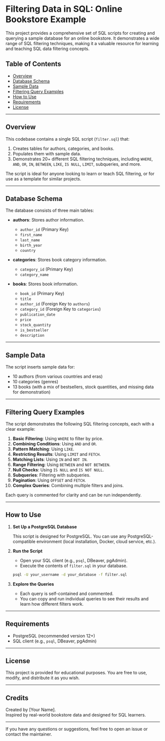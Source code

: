 # Filtering Data in SQL: Online Bookstore Example

This project provides a comprehensive set of SQL scripts for creating and querying a sample database for an online bookstore. It demonstrates a wide range of SQL filtering techniques, making it a valuable resource for learning and teaching SQL data filtering concepts.

## Table of Contents

- [Overview](#overview)
- [Database Schema](#database-schema)
- [Sample Data](#sample-data)
- [Filtering Query Examples](#filtering-query-examples)
- [How to Use](#how-to-use)
- [Requirements](#requirements)
- [License](#license)

---

## Overview

This codebase contains a single SQL script (`filter.sql`) that:

1. Creates tables for authors, categories, and books.
2. Populates them with sample data.
3. Demonstrates 20+ different SQL filtering techniques, including `WHERE`, `AND`, `OR`, `IN`, `BETWEEN`, `LIKE`, `IS NULL`, `LIMIT`, subqueries, and more.

The script is ideal for anyone looking to learn or teach SQL filtering, or for use as a template for similar projects.

---

## Database Schema

The database consists of three main tables:

- **authors**: Stores author information.
  - `author_id` (Primary Key)
  - `first_name`
  - `last_name`
  - `birth_year`
  - `country`

- **categories**: Stores book category information.
  - `category_id` (Primary Key)
  - `category_name`

- **books**: Stores book information.
  - `book_id` (Primary Key)
  - `title`
  - `author_id` (Foreign Key to `authors`)
  - `category_id` (Foreign Key to `categories`)
  - `publication_date`
  - `price`
  - `stock_quantity`
  - `is_bestseller`
  - `description`

---

## Sample Data

The script inserts sample data for:

- 10 authors (from various countries and eras)
- 10 categories (genres)
- 13 books (with a mix of bestsellers, stock quantities, and missing data for demonstration)

---

## Filtering Query Examples

The script demonstrates the following SQL filtering concepts, each with a clear example:

1. **Basic Filtering**: Using `WHERE` to filter by price.
2. **Combining Conditions**: Using `AND` and `OR`.
3. **Pattern Matching**: Using `LIKE`.
4. **Restricting Results**: Using `LIMIT` and `FETCH`.
5. **Matching Lists**: Using `IN` and `NOT IN`.
6. **Range Filtering**: Using `BETWEEN` and `NOT BETWEEN`.
7. **Null Checks**: Using `IS NULL` and `IS NOT NULL`.
8. **Subqueries**: Filtering with subqueries.
9. **Pagination**: Using `OFFSET` and `FETCH`.
10. **Complex Queries**: Combining multiple filters and joins.

Each query is commented for clarity and can be run independently.

---

## How to Use

1. **Set Up a PostgreSQL Database**

   This script is designed for PostgreSQL. You can use any PostgreSQL-compatible environment (local installation, Docker, cloud service, etc.).

2. **Run the Script**

   - Open your SQL client (e.g., `psql`, DBeaver, pgAdmin).
   - Execute the contents of `filter.sql` in your database.

   ```sh
   psql -U your_username -d your_database -f filter.sql
   ```

3. **Explore the Queries**

   - Each query is self-contained and commented.
   - You can copy and run individual queries to see their results and learn how different filters work.

---

## Requirements

- PostgreSQL (recommended version 12+)
- SQL client (e.g., `psql`, DBeaver, pgAdmin)

---

## License

This project is provided for educational purposes. You are free to use, modify, and distribute it as you wish.

---

## Credits

Created by [Your Name].  
Inspired by real-world bookstore data and designed for SQL learners.

---

If you have any questions or suggestions, feel free to open an issue or contact the maintainer. 